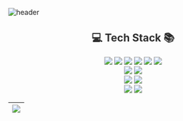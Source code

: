 
![header](https://capsule-render.vercel.app/api?type=soft&color=0:f7d0e8,50:eb7cae,100:d0729c&height=120&section=header&text=👋+Hi%2C+I'm+Hyewon.&fontSize=45&fontColor=FFFFFFFF&fontAlignY=50&animation=fadeIn)

<!-- [![Typing SVG](https://readme-typing-svg.herokuapp.com?font=Racing+Sans+One&size=40&duration=3500&pause=1000&color=6E6E6E&center=true&vCenter=true&width=800&height=50&lines=Hi+there%2C+I'm+Hyewon.👋)](https://git.io/typing-svg) -->
<!-- 2e2e2e -->
<h2 align="center" style="color:#2e2e2e">💻 Tech Stack 📚</h2>

<p align="center">
  <img src="https://img.shields.io/badge/html5-E34F26?style=flat-square&logo=html5&logoColor=white"> 
  <img src="https://img.shields.io/badge/css-1572B6?style=flat-square&logo=css3&logoColor=white"> 
  <img src="https://img.shields.io/badge/Vue.js-4FC08D?style=flat-square&logo=vuedotjs&logoColor=white"> 
  <img src="https://img.shields.io/badge/javascript-F7DF1E?style=flat-square&logo=javascript&logoColor=black">
  <img src="https://img.shields.io/badge/JQuery-0769AD?style=flat-square&logo=jquery&logoColor=white">
  <img src="https://img.shields.io/badge/Ajax-00758F?style=flat-square&logo=ajax&logoColor=white">
  <br>
  <img src="https://img.shields.io/badge/php-777BB4?style=flat-square&logo=php&logoColor=white"> 
  <img src="https://img.shields.io/badge/Java-007396?style=flat-square&logo=Java&logoColor=white"> 
  <br>
  <img src="https://img.shields.io/badge/apache-D22128?style=flat-square&logo=apache&logoColor=white">
  <img src="https://img.shields.io/badge/MariaDB-003545?style=flat-square&logo=MariaDB&logoColor=white"> 
  <br>
  <img src="https://img.shields.io/badge/Git-F05032?style=flat-square&logo=git&logoColor=white">
  <img src="https://img.shields.io/badge/GitHub-181717?style=flat-square&logo=github&logoColor=white">

</p>



 | <a href="https://github.com/hywnj/github-readme-stats"><img align="center" src="https://github-readme-stats.vercel.app/api/top-langs/?username=hywnj&layout=compact&theme=buefy&hide_border=true" /></a> |
| ------------- | 


